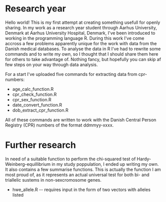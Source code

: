 # Research year

Hello world!
This is my first attempt at creating something usefull for openly sharing. In my work as a research year student through Aarhus University, Denmark at Aarhus University Hospital, Denmark, I've been introduced to working in the programming language R.
During this work I've come accross a few problems apparently unique for the work with data from the Danish medical databases. To analyse the data in R I've had to rewrite some commands and to write my own, so I thought that I should share them here for others to take advantage of. Nothing fancy, but hopefully you can skip af few steps on your way through data analysis.


For a start I've uploaded five commands for extracting data from cpr-numbers:
- age_calc_function.R
- cpr_check_function.R
- cpr_sex_function.R
- date_convert_function.R
- dob_extract_cpr_function.R

All of these commands are written to work with the Danish Central Person Registry (CPR) numbers of the format ddmmyy-xxxx.


# Further research

In need of a suitable function to perform the chi-squared test of Hardy-Weinberg-equillibrium in my study poppulation, I ended up writing my own. It also contains a few summarise functions. This is actually the function I am most proud of, as it represents an actual universal test for both bi- and triallelic sustems in non-sexcromosome genes.

- hwe_allele.R -- requires input in the form of two vectors with alleles listed

